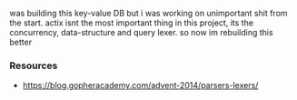 was building this key-value DB but i was working on unimportant shit from the start. actix isnt the most important thing in this project, its the concurrency, data-structure and query lexer.
so now im rebuilding this better

### Resources
- https://blog.gopheracademy.com/advent-2014/parsers-lexers/